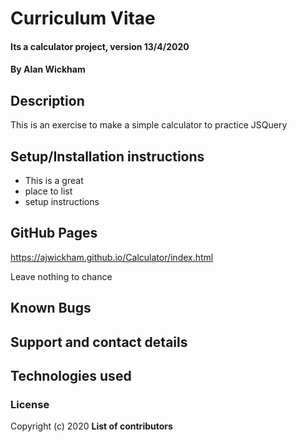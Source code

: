 # Curriculum Vitae

#### Its a calculator project, version 13/4/2020

#### By Alan Wickham

## Description

This is an exercise to make a simple calculator to practice JSQuery

## Setup/Installation instructions

* This is a great
* place to list
* setup instructions

## GitHub Pages

https://ajwickham.github.io/Calculator/index.html

Leave nothing to chance

## Known Bugs

## Support and contact details

## Technologies used

### License

Copyright (c) 2020 **List of contributors**